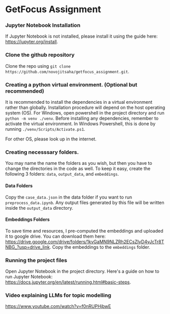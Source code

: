 # GetFocus Assignment

### Jupyter Notebook Installation
If Jupyter Notebook is not installed, please install it using the guide here: https://jupyter.org/install.

### Clone the github repository
Clone the repo using ```git clone https://github.com/novojitsaha/getfocus_assignment.git```.

### Creating a python virtual environment. (Optional but recommended)
It is recommended to install the dependencies in a virtual environment rather than globally. Installation procedure will depend on the host operating system (OS). For Windows, open powershell in the project directory and run `python -m venv ./venv`. 
Before installing any dependencies, remember to activate the virtual environment. In Windows Powershell, this is done by running `./venv/Scripts/Activate.ps1`. 

For other OS, please look up in the internet. 

### Creating necesssary folders.
You may name the name the folders as you wish, but then you have to change the directories in the code as well. To keep it easy, create the following 3 folders: `data`, `output_data`, and `embeddings`.

#### Data Folders
Copy the `case_data.json` in the data folder if you want to run `preprocess_data.ipynb`. Any output files generated by this file will be written inside the `output_data` directory.

#### Embeddings Folders
To save time and resources, I pre-computed the embeddings and uploaded it to google drive. You can download them here: https://drive.google.com/drive/folders/1kvGaMN9NLZRh2ECsZIyD4yJcTr8TNBG_?usp=drive_link. Copy the embeddings to the `embeddings` folder.

### Running the project files
Open Jupyter Notebook in the project directory. Here's a guide on how to run Jupyter Notebook: https://docs.jupyter.org/en/latest/running.html#basic-steps.


### Video explaining LLMs for topic modelling
https://www.youtube.com/watch?v=f0nRUPHjbwE